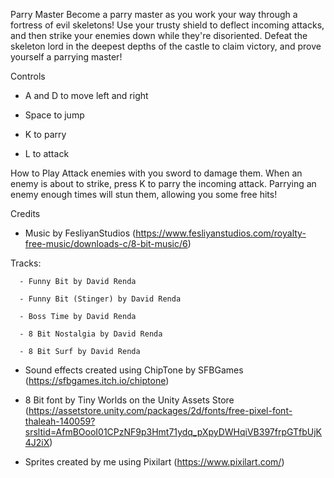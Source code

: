 Parry Master
Become a parry master as you work your way through a fortress of evil skeletons! Use your trusty shield to deflect incoming attacks, and then strike your enemies down while they're disoriented. Defeat the skeleton lord in the deepest depths of the castle to claim victory, and prove yourself a parrying master!

Controls
- A and D to move left and right

- Space to jump

- K to parry

- L to attack

How to Play
Attack enemies with you sword to damage them. When an enemy is about to strike, press K to parry the incoming attack. Parrying an enemy enough times will stun them, allowing you some free hits!

Credits
- Music by FesliyanStudios (https://www.fesliyanstudios.com/royalty-free-music/downloads-c/8-bit-music/6)

Tracks:

      - Funny Bit by David Renda

      - Funny Bit (Stinger) by David Renda

      - Boss Time by David Renda

      - 8 Bit Nostalgia by David Renda

      - 8 Bit Surf by David Renda

- Sound effects created using ChipTone by SFBGames (https://sfbgames.itch.io/chiptone)

- 8 Bit font by Tiny Worlds on the Unity Assets Store (https://assetstore.unity.com/packages/2d/fonts/free-pixel-font-thaleah-140059?srsltid=AfmBOooI01CPzNF9p3Hmt71ydq_pXpyDWHqiVB397frpGTfbUjK4J2iX)

- Sprites created by me using Pixilart (https://www.pixilart.com/)
